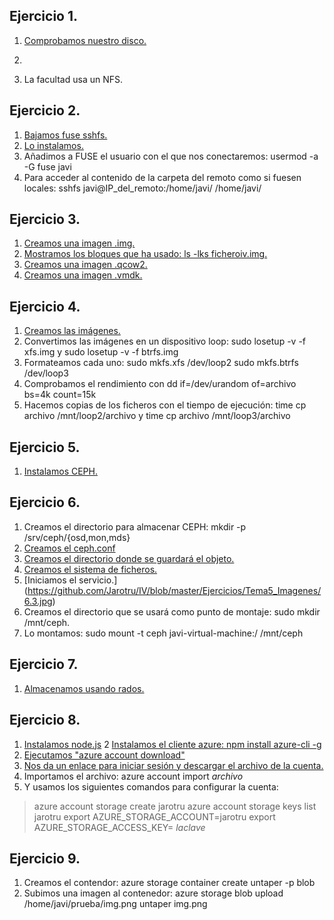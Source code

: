 Ejercicio 1.
---
1) [Comprobamos nuestro disco.](https://github.com/Jarotru/IV/blob/master/Ejercicios/Tema5_Imagenes/1.1.jpg)

2)

3) La facultad usa un NFS.

Ejercicio 2.
---
1. [Bajamos fuse sshfs.](https://github.com/Jarotru/IV/blob/master/Ejercicios/Tema5_Imagenes/2.1.jpg)
2. [Lo instalamos.](https://github.com/Jarotru/IV/blob/master/Ejercicios/Tema5_Imagenes/2.2.jpg)
3. Añadimos a FUSE el usuario con el que nos conectaremos: usermod -a -G fuse javi
4. Para acceder al contenido de la carpeta del remoto como si fuesen locales:  sshfs javi@IP_del_remoto:/home/javi/ /home/javi/

Ejercicio 3.
---
1. [Creamos una imagen .img.](https://github.com/Jarotru/IV/blob/master/Ejercicios/Tema5_Imagenes/3.1.jpg)
2. [Mostramos los bloques que ha usado: ls -lks ficheroiv.img.](https://github.com/Jarotru/IV/blob/master/Ejercicios/Tema5_Imagenes/3.2.jpg)
3. [Creamos una imagen .qcow2.](https://github.com/Jarotru/IV/blob/master/Ejercicios/Tema5_Imagenes/3.2.jpg)
4. [Creamos una imagen .vmdk.](https://github.com/Jarotru/IV/blob/master/Ejercicios/Tema5_Imagenes/3.3.jpg)

Ejercicio 4.
---
1. [Creamos las imágenes.](https://github.com/Jarotru/IV/blob/master/Ejercicios/Tema5_Imagenes/4.1.jpg)
2. Convertimos las imágenes en un dispositivo loop: sudo losetup -v -f xfs.img y sudo losetup -v -f btrfs.img
3. Formateamos cada uno: sudo mkfs.xfs /dev/loop2 sudo mkfs.btrfs /dev/loop3
5. Comprobamos el rendimiento con dd if=/dev/urandom of=archivo bs=4k count=15k
6. Hacemos copias de los ficheros con el tiempo de ejecución: time cp archivo /mnt/loop2/archivo y time cp archivo /mnt/loop3/archivo

Ejercicio 5.
---
1. [Instalamos CEPH.](https://github.com/Jarotru/IV/blob/master/Ejercicios/Tema5_Imagenes/5.1.jpg)

Ejercicio 6.
---
1. Creamos el directorio para almacenar CEPH: mkdir -p /srv/ceph/{osd,mon,mds}
2. [Creamos el ceph.conf](https://github.com/Jarotru/IV/blob/master/Ejercicios/Tema5_Imagenes/6.1.jpg)
3. [Creamos el directorio donde se guardará el objeto.](https://github.com/Jarotru/IV/blob/master/Ejercicios/Tema5_Imagenes/6.2.jpg)
4. [Creamos el sistema de ficheros.](https://github.com/Jarotru/IV/blob/master/Ejercicios/Tema5_Imagenes/6.2.jpg)
5. [Iniciamos el servicio.] (https://github.com/Jarotru/IV/blob/master/Ejercicios/Tema5_Imagenes/6.3.jpg)
6. Creamos el directorio que se usará como punto de montaje: sudo mkdir /mnt/ceph.
7. Lo montamos: sudo mount -t ceph javi-virtual-machine:/ /mnt/ceph

Ejercicio 7.
---
1. [Almacenamos usando rados.](https://github.com/Jarotru/IV/blob/master/Ejercicios/Tema5_Imagenes/7.1.jpg)

Ejercicio 8.
---
1. [Instalamos node.js](https://github.com/Jarotru/IV/blob/master/Ejercicios/Tema5_Imagenes/8.1.jpg)
2  [Instalamos el cliente azure: npm install azure-cli -g](https://github.com/Jarotru/IV/blob/master/Ejercicios/Tema5_Imagenes/8.2.jpg)
3. [Ejecutamos "azure account download"](https://github.com/Jarotru/IV/blob/master/Ejercicios/Tema5_Imagenes/8.3.jpg)
4. [Nos da un enlace para iniciar sesión y descargar el archivo de la cuenta.](https://github.com/Jarotru/IV/blob/master/Ejercicios/Tema5_Imagenes/8.4.jpg)
5. Importamos el archivo: azure account import _archivo_
6. Y usamos los siguientes comandos para configurar la cuenta:
 
> azure account storage create jarotru
> azure account storage keys list jarotru
> export AZURE_STORAGE_ACCOUNT=jarotru
> export	AZURE_STORAGE_ACCESS_KEY= _laclave_

Ejercicio 9.
---
1. Creamos el contendor: azure storage container create untaper -p blob
2. Subimos una imagen al contenedor: azure storage blob upload /home/javi/prueba/img.png untaper img.png

